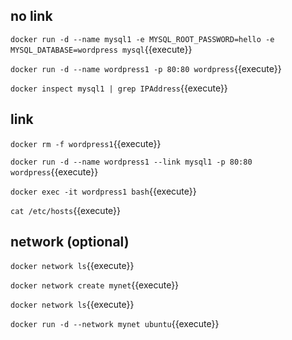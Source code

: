 
## no link

`docker run -d --name mysql1 -e MYSQL_ROOT_PASSWORD=hello -e MYSQL_DATABASE=wordpress mysql`{{execute}}

`docker run -d --name wordpress1 -p 80:80 wordpress`{{execute}}

`docker inspect mysql1 | grep IPAddress`{{execute}}


## link

`docker rm -f wordpress1`{{execute}}

`docker run -d --name wordpress1 --link mysql1 -p 80:80 wordpress`{{execute}}

`docker exec -it wordpress1 bash`{{execute}}

`cat /etc/hosts`{{execute}}


## network (optional)

`docker network ls`{{execute}}

`docker network create mynet`{{execute}}

`docker network ls`{{execute}}

`docker run -d --network mynet ubuntu`{{execute}}
